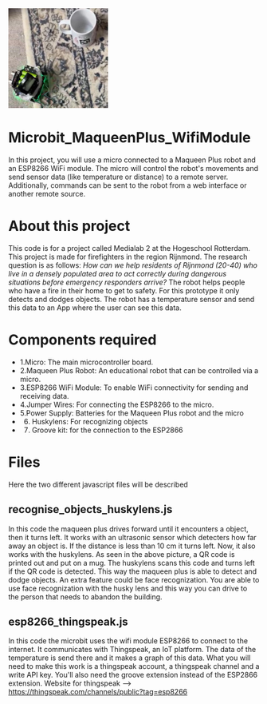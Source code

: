 <img height="200" width="200" src="WhatsApp Image 2024-06-11 at 14.22.34.jpeg">

# Microbit_MaqueenPlus_WifiModule
In this project, you will use a micro
connected to a Maqueen Plus robot and an ESP8266 WiFi module. The micro
will control the robot's movements and send sensor data (like temperature or distance) to a remote server. Additionally, commands can be sent to the robot from a web interface or another remote source.

# About this project
This code is for a project called Medialab 2 at the Hogeschool Rotterdam. This project is made for firefighters in the region Rijnmond. The research question is as follows: *How can we help residents of Rijnmond (20-40) who live in a densely populated area to act correctly during dangerous situations before emergency responders arrive?* The robot helps people who have a fire in their home to get to safety. For this prototype it only detects and dodges objects. The robot has a temperature sensor and send this data to an App where the user can see this data. 

# Components required 

- 1.Micro: The main microcontroller board. 
- 2.Maqueen Plus Robot: An educational robot that can be controlled via a micro.
- 3.ESP8266 WiFi Module: To enable WiFi connectivity for sending and receiving data.
- 4.Jumper Wires: For connecting the ESP8266 to the micro.
- 5.Power Supply: Batteries for the Maqueen Plus robot and the micro
- 6. Huskylens: For recognizing objects
- 7. Groove kit: for the connection to the ESP2866

# Files 
Here the two different javascript files will be described

## recognise_objects_huskylens.js

In this code the maqueen plus drives forward until it encounters a object, then it turns left. It works with an ultrasonic sensor which detecters how far away an object is. If the distance is less than 10 cm it turns left. Now, it also works with the huskylens. As seen in the above picture, a QR code is printed out and put on a mug. The huskylens scans this code and turns left if the QR code is detected. This way the maqueen plus is able to detect and dodge objects. An extra feature could be face recognization. You are  able to use face recognization with the husky lens and this way you can drive to the person that needs to abandon the building. 

## esp8266_thingspeak.js

In this code the microbit uses the wifi module ESP8266 to connect to the internet. It communicates with Thingspeak, an IoT platform. The data of the temperature is send there and it makes a graph of this data. What you will need to make this work is a thingspeak account, a thingspeak channel and a write API key. You'll also need the groove extension instead of the ESP2866 extension. 
Website for thingspeak --> https://thingspeak.com/channels/public?tag=esp8266 
